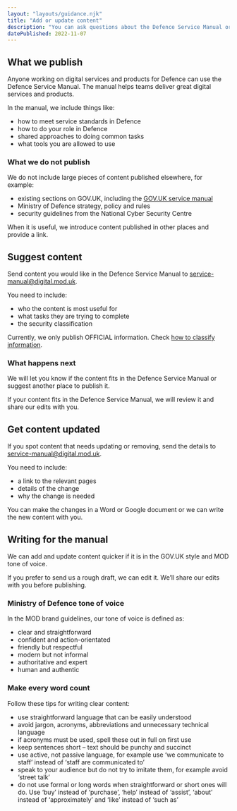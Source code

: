 ```yaml
---
layout: "layouts/guidance.njk"
title: "Add or update content"
description: "You can ask questions about the Defence Service Manual or give feedback and suggestions. Find out how to get in touch."
datePublished: 2022-11-07
---
```


## What we publish

Anyone working on digital services and products for Defence can use the Defence Service Manual. The manual helps teams deliver great digital services and products.

In the manual, we include things like:

- how to meet service standards in Defence
- how to do your role in Defence
- shared approaches to doing common tasks
- what tools you are allowed to use

### What we do not publish

We do not include large pieces of content published elsewhere, for example:

- existing sections on GOV.UK, including the [GOV.UK service manual](https://www.gov.uk/service-manual)
- Ministry of Defence strategy, policy and rules
- security guidelines from the National Cyber Security Centre

When it is useful, we introduce content published in other places and provide a link.

## Suggest content

Send content you would like in the Defence Service Manual to [service-manual@digital.mod.uk](mailto:service-manual@digital.mod.uk).

You need to include:

- who the content is most useful for
- what tasks they are trying to complete
- the security classification

Currently, we only publish OFFICIAL information. Check <a href="/security-classifications/how-to-classify-information/">how to classify information</a>.

### What happens next

We will let you know if the content fits in the Defence Service Manual or suggest another place to publish it. 

If your content fits in the Defence Service Manual, we will review it and share our edits with you.

## Get content updated

If you spot content that needs updating or removing, send the details to [service-manual@digital.mod.uk](mailto:service-manual@digital.mod.uk).

You need to include:

- a link to the relevant pages
- details of the change
- why the change is needed

You can make the changes in a Word or Google document or we can write the new content with you.


## Writing for the manual

We can add and update content quicker if it is in the GOV.UK style and MOD tone of voice. 

If you prefer to send us a rough draft, we can edit it. We’ll share our edits with you before publishing.

### Ministry of Defence tone of voice

In the MOD brand guidelines, our tone of voice is defined as:

- clear and straightforward
- confident and action-orientated
- friendly but respectful
- modern but not informal
- authoritative and expert
- human and authentic

### Make every word count

Follow these tips for writing clear content:

- use straightforward language that can be easily understood
- avoid jargon, acronyms, abbreviations and unnecessary technical language
- if acronyms must be used, spell these out in full on first use
- keep sentences short – text should be punchy and succinct
- use active, not passive language, for example use ‘we communicate to staff’ instead of ‘staff are communicated to’
- speak to your audience but do not try to imitate them, for example avoid ‘street talk’
- do not use formal or long words when straightforward or short ones will do. Use ‘buy’ instead of ‘purchase’, ‘help’ instead of ‘assist’, ‘about’ instead of ‘approximately’ and ‘like’ instead of ‘such as’
